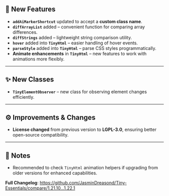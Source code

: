## 🚀 New Features

* **`addAiMarkerShortcut`** updated to accept a **custom class name**.
* **`diffArrayList`** added – convenient function for comparing array differences.
* **`diffStrings`** added – lightweight string comparison utility.
* **`hover`** added into **`TinyHtml`** – easier handling of hover events.
* **`parseStyle`** added into **`TinyHtml`** – parse CSS styles programmatically.
* **Animate enhancements** in **`TinyHtml`** – new features to work with animations more flexibly.

---

## ✨ New Classes

* **`TinyElementObserver`** – new class for observing element changes efficiently.

---

## ⚙️ Improvements & Changes

* **License changed** from previous version to **LGPL-3.0**, ensuring better open-source compatibility.

---

## 🔧 Notes

* Recommended to check `TinyHtml` animation helpers if upgrading from older versions for enhanced capabilities.

**Full Changelog**: https://github.com/JasminDreasond/Tiny-Essentials/compare/1.21.10...1.22.1